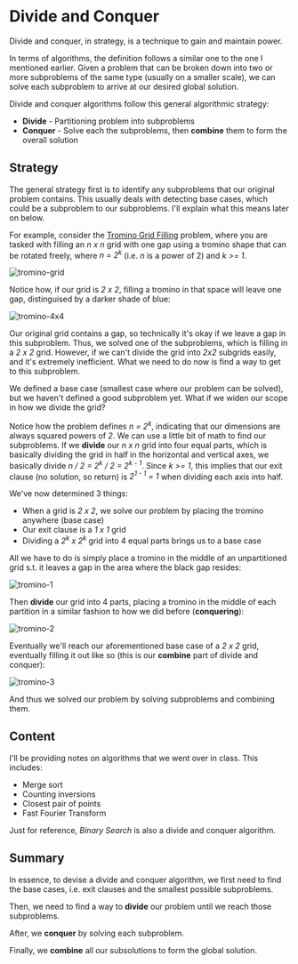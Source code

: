 # Divide and Conquer
Divide and conquer, in strategy, is a technique to gain and maintain power.

In terms of algorithms, the definition follows a similar one to the one I mentioned earlier. Given a problem that can be broken down into two or more subproblems of the same type (usually on a smaller scale), we can solve each subproblem to arrive at our desired global solution.

Divide and conquer algorithms follow this general algorithmic strategy:
* **Divide** - Partitioning problem into subproblems
* **Conquer** - Solve each the subproblems, then **combine** them to form the overall solution

## Strategy
The general strategy first is to identify any subproblems that our original problem contains. This usually deals with detecting base cases, which could be a subproblem to our subproblems. I'll explain what this means later on below.

For example, consider the [Tromino Grid Filling](https://www.geeksforgeeks.org/tiling-problem-using-divide-and-conquer-algorithm/) problem, where you are tasked with filling an *n x n* grid with one gap using a tromino shape that can be rotated freely, where *n = 2<sup>k</sup>* (i.e. *n* is a power of 2) and *k >= 1*.

![tromino-grid](https://i.imgur.com/dn1QSWG.png)

Notice how, if our grid is *2 x 2*, filling a tromino in that space will leave one gap, distinguised by a darker shade of blue:

![tromino-4x4](https://i.imgur.com/UMI0eSj.png)

Our original grid contains a gap, so technically it's okay if we leave a gap in this subproblem. Thus, we solved one of the subproblems, which is filling in a *2 x 2* grid. However, if we can't divide the grid into *2x2* subgrids easily, and it's extremely inefficient. What we need to do now is find a way to get to this subproblem.

We defined a base case (smallest case where our problem can be solved), but we haven't defined a good subproblem yet. What if we widen our scope in how we divide the grid?

Notice how the problem defines *n = 2<sup>k</sup>*, indicating that our dimensions are always squared powers of *2*. We can use a little bit of math to find our subproblems. If we **divide** our *n x n* grid into four equal parts, which is basically dividing the grid in half in the horizontal and vertical axes, we basically divide *n / 2 = 2<sup>k</sup> / 2 = 2<sup>k - 1</sup>*. Since *k >= 1*, this implies that our exit clause (no solution, so return) is *2<sup>1 - 1</sup> = 1* when dividing each axis into half. 

We've now determined 3 things:
* When a grid is *2 x 2*, we solve our problem by placing the tromino anywhere (base case)
* Our exit clause is a *1 x 1* grid
* Dividing a *2<sup>k</sup> x 2<sup>k</sup>* grid into 4 equal parts brings us to a base case

All we have to do is simply place a tromino in the middle of an unpartitioned grid s.t. it leaves a gap in the area where the black gap resides:

![tromino-1](https://i.imgur.com/p7zDNGR.png)

Then **divide** our grid into 4 parts, placing a tromino in the middle of each partition in a similar fashion to how we did before (**conquering**):

![tromino-2](https://i.imgur.com/2tL6iAF.png)

Eventually we'll reach our aforementioned base case of a *2 x 2* grid, eventually filling it out like so (this is our **combine** part of divide and conquer):

![tromino-3](https://i.imgur.com/4kRP195.png)

And thus we solved our problem by solving subproblems and combining them.

## Content
I'll be providing notes on algorithms that we went over in class. This includes:
* Merge sort
* Counting inversions
* Closest pair of points
* Fast Fourier Transform

Just for reference, *Binary Search* is also a divide and conquer algorithm.

## Summary
In essence, to devise a divide and conquer algorithm, we first need to find the base cases, i.e. exit clauses and the smallest possible subproblems.

Then, we need to find a way to **divide** our problem until we reach those subproblems.

After, we **conquer** by solving each subproblem.

Finally, we **combine** all our subsolutions to form the global solution.